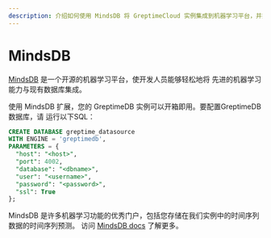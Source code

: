 ```yaml
---
description: 介绍如何使用 MindsDB 将 GreptimeCloud 实例集成到机器学习平台，并提供了配置示例。
---
```


# MindsDB

[MindsDB](https://mindsdb.com/) 是一个开源的机器学习平台，使开发人员能够轻松地将
先进的机器学习能力与现有数据库集成。

使用 MindsDB 扩展，您的 GreptimeDB 实例可以开箱即用。要配置GreptimeDB数据库，请
运行以下SQL：

```sql
CREATE DATABASE greptime_datasource
WITH ENGINE = 'greptimedb',
PARAMETERS = {
  "host": "<host>",
  "port": 4002,
  "database": "<dbname>",
  "user": "<username>",
  "password": "<password>",
  "ssl": True
};

```

MindsDB 是许多机器学习功能的优秀门户，包括您存储在我们实例中的时间序列数据的时间序列预测。
访问 [MindsDB docs](https://docs.mindsdb.com/what-is-mindsdb) 了解更多。
